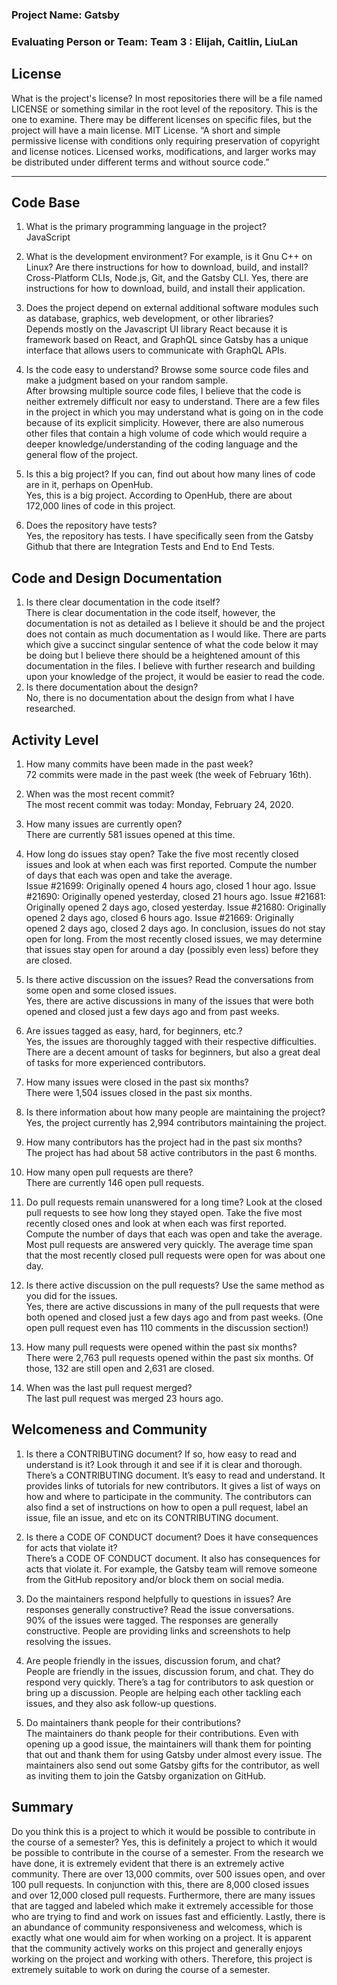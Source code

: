 ### Project Name: Gatsby

### Evaluating Person or Team: Team 3 : Elijah, Caitlin, LiuLan

## License
What is the project's license? In most repositories there will be a file named LICENSE or something similar in the root level of the repository. This is the one to examine. There may be different licenses on specific files, but the project will have a main license.
		MIT License. “A short and simple permissive license with conditions only requiring preservation of copyright and license notices. Licensed works, modifications, and larger works may be distributed under different terms and without source code.”

---
## Code Base
1. What is the primary programming language in the project?  
JavaScript

1. What is the development environment? For example, is it Gnu C++ on Linux? Are there instructions for how to download, build, and install?  
Cross-Platform CLIs,  Node.js, Git, and the Gatsby CLI. Yes, there are instructions for how to download, build, and install their application.

1. Does the project depend on external additional software modules such as database, graphics, web development, or other libraries?  
Depends mostly on the Javascript UI library React because it is framework based on React, and GraphQL since Gatsby has a unique interface that allows users to communicate with GraphQL APIs.
	

1. Is the code easy to understand? Browse some source code files and make a judgment based on your random sample.  
After browsing multiple source code files, I believe that the code is neither extremely difficult nor easy to understand. There are a few files in the project in which you may understand what is going on in the code because of its explicit simplicity. However, there are also numerous other files that contain a high volume of code which would require a deeper knowledge/understanding of the coding language and the general flow of the project.

1. Is this a big project? If you can, find out about how many lines of code are in it, perhaps on OpenHub.  
Yes, this is a big project. According to OpenHub, there are about 172,000 lines of code in this project.

1. Does the repository have tests?  
Yes, the repository has tests. I have specifically seen from the Gatsby Github that there are Integration Tests and End to End Tests.


## Code and Design Documentation
1. Is there clear documentation in the code itself?  
There is clear documentation in the code itself, however, the documentation is not as detailed as I believe it should be and the project does not contain as much documentation as I would like. There are parts which give a succinct singular sentence of what the code below it may be doing but I believe there should be a heightened amount of this documentation in the files. I believe with further research and building upon your knowledge of the project, it would be easier to read the code.
1. Is there documentation about the design?  
No, there is no documentation about the design from what I have researched.

## Activity Level
1. How many commits have been made in the past week?  
72 commits were made in the past week (the week of February 16th).

1. When was the most recent commit?  
The most recent commit was today: Monday, February 24, 2020.

1. How many issues are currently open?  
There are currently 581 issues opened at this time.

1. How long do issues stay open? Take the five most recently closed issues and look at when each was first reported. Compute the number of days that each was open and take the average.  
Issue #21699: Originally opened 4 hours ago, closed 1 hour ago.
Issue #21690: Originally opened yesterday, closed 21 hours ago.
Issue #21681: Originally opened 2 days ago, closed yesterday.
Issue #21680: Originally opened 2 days ago, closed 6 hours ago.
Issue #21669: Originally opened 2 days ago, closed 2 days ago.
In conclusion, issues do not stay open for long. From the most recently closed issues, we may determine that issues stay open for around a day (possibly even less) before they are closed.

1. Is there active discussion on the issues? Read the conversations from some open and some closed issues.  
Yes, there are active discussions in many of the issues that were both opened and closed just a few days ago and from past weeks.

1. Are issues tagged as easy, hard, for beginners, etc.?  
Yes, the issues are thoroughly tagged with their respective difficulties. There are a decent amount of tasks for beginners, but also a great deal of tasks for more experienced contributors.

1. How many issues were closed in the past six months?  
There were 1,504 issues closed in the past six months.

1. Is there information about how many people are maintaining the project?  
Yes, the project currently has 2,994 contributors maintaining the project.

1. How many contributors has the project had in the past six months?  
The project has had about 58 active contributors in the past 6 months.

1. How many open pull requests are there?  
There are currently 146 open pull requests.

1. Do pull requests remain unanswered for a long time? Look at the closed pull requests to see how long they stayed open. Take the five most recently closed ones and look at when each was first reported. Compute the number of days that each was open and take the average.  
Most pull requests are answered very quickly. The average time span that the most recently closed pull requests were open for was about one day.

1. Is there active discussion on the pull requests? Use the same method as you did for the issues.  
Yes, there are active discussions in many of the pull requests that were both opened and closed just a few days ago and from past weeks. (One open pull request even has 110 comments in the discussion section!)

1. How many pull requests were opened within the past six months?  
There were 2,763 pull requests opened within the past six months. Of those, 132 are still open and 2,631 are closed.

1. When was the last pull request merged?  
The last pull request was merged 23 hours ago.

## Welcomeness and Community
1. Is there a CONTRIBUTING document? If so, how easy to read and understand is it? Look through it and see if it is clear and thorough.  
There’s a CONTRIBUTING document. It’s easy to read and understand. It provides links of tutorials for new contributors. It gives a list of ways on how and where to participate in the community. The contributors can also find a set of instructions on how to open a pull request, label an issue, file an issue, and etc on its CONTRIBUTING document. 

1. Is there a CODE OF CONDUCT document? Does it have consequences for acts that violate it?  
There’s a CODE OF CONDUCT document. It also has consequences for acts that violate it. For example, the Gatsby team will remove someone from the GitHub repository and/or block them on social media. 

1. Do the maintainers respond helpfully to questions in issues? Are responses generally constructive? Read the issue conversations.  
90% of the issues were tagged. The responses are generally constructive. People are providing links and screenshots to help resolving the issues.

1. Are people friendly in the issues, discussion forum, and chat?  
People are friendly in the issues, discussion forum, and chat. They do respond very quickly. There’s a tag for contributors to ask question or bring up a discussion. People are helping each other tackling each issues, and they also ask follow-up questions.

1. Do maintainers thank people for their contributions?  
The maintainers do thank people for their contributions. Even with opening up a good issue, the maintainers will thank them for pointing that out and thank them for using Gatsby under almost every issue. The maintainers also send out some Gatsby gifts for the contributor, as well as inviting them to join the Gatsby organization on GitHub.

## Summary
Do you think this is a project to which it would be possible to contribute in the course of a semester?
Yes, this is definitely a project to which it would be possible to contribute in the course of a semester. From the research we have done, it is extremely evident that there is an extremely active community. There are over 13,000 commits, over 500 issues open, and over 100 pull requests. In conjunction with this, there are 8,000 closed issues and over 12,000 closed pull requests. Furthermore, there are many issues that are tagged and labeled which make it extremely accessible for those who are trying to find and work on issues fast and efficiently. Lastly, there is an abundance of community responsiveness and welcomess, which is exactly what one would aim for when working on a project. It is apparent that the community actively works on this project and generally enjoys working on the project and working with others. Therefore, this project is extremely suitable to work on during the course of a semester.

